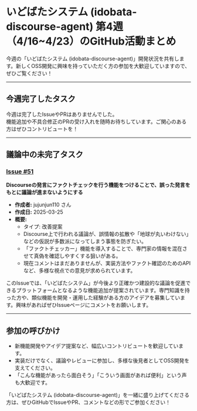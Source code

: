 # いどばたシステム (idobata-discourse-agent) 第4週（4/16~4/23）のGitHub活動まとめ

今週の「いどばたシステム (idobata-discourse-agent)」開発状況を共有します。新しくOSS開発に興味を持っていただく方の参加を大歓迎していますので、ぜひご覧ください！

---

## 今週完了したタスク
今週は完了したIssueやPRはありませんでした。  
機能追加や不具合修正のPRの受け入れを随時お待ちしています。ご関心のある方はぜひコントリビュートを！

---

## 議論中の未完了タスク

### [Issue #51](https://github.com/digitaldemocracy2030/idobata-discourse-agent/issues/51)  
**Discourseの発言にファクトチェックを行う機能をつけることで、誤った発言をもとに議論が進まないようにする**  

- **作成者:** jujunjun110 さん  
- **作成日:** 2025-03-25  
- **概要:**
  - タイプ: 改善提案  
  - Discourse上で行われる議論が、誤情報の拡散や「地球が丸いわけない」などの仮説が多数派になってしまう事態を防ぎたい。  
  - 「ファクトチェッカー」機能を導入することで、専門家の情報を混在させて真偽を確認しやすくする狙いがある。  
  - 現在コメントはまだありませんが、実装方法やファクト確認のためのAPIなど、多様な視点での意見が求められています。

このIssueでは、「いどばたシステム」が今後より正確かつ建設的な議論を促進できるプラットフォームとなるような機能追加が提案されています。専門知識を持った方や、類似機能を開発・運用した経験がある方のアイデアを募集しています。興味があればぜひIssueページにコメントをお願いします。

---

## 参加の呼びかけ
- 新機能開発やアイデア提案など、幅広いコントリビュートを歓迎しています。  
- 実装だけでなく、議論やレビューに参加し、多様な後見者としてOSS開発を支えてください。  
- 「こんな機能があったら面白そう」「こういう画面があれば便利」という声も大歓迎です。

「いどばたシステム (idobata-discourse-agent)」を一緒に盛り上げてくださる方は、ぜひGitHubでIssueやPR、コメントなどの形でご参加ください！  